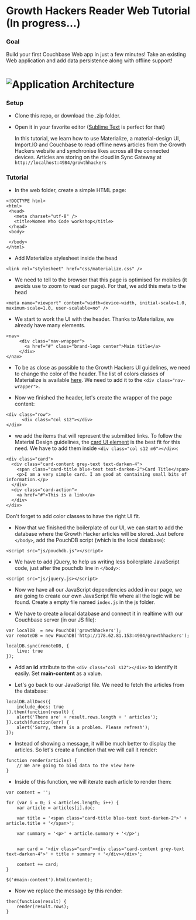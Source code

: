 Growth Hackers Reader Web Tutorial (In progress...)
============

### Goal

Build your first Couchbase Web app in just a few minutes! Take an existing Web application
and add data persistence along with offline support!

# ![Application Architecture](https://raw.githubusercontent.com/couchbaselabs/mini-hacks/master/kitchen-sync/topology.png "Typical Couchbase Mobile Architecture")

### Setup

 - Clone this repo, or download the .zip folder.
 - Open it in your favorite editor ([Sublime Text](http://www.sublimetext.com/3) is perfect for that)

 	In this tutorial, we learn how to use Materialize, a material-design UI, Import.IO and
 	Couchbase to read offline news articles from the Growth Hackers website and synchronise likes across all the connected devices. Articles are storing on the cloud in Sync Gateway at 
 	`http://localhost:4984/growthhackers`

 ### Tutorial

* In the web folder, create a simple HTML page:
 
 ```
<!DOCTYPE html>
<html>
  <head>
    <meta charset="utf-8" />
    <title>Women Who Code workshop</title>
  </head>
  <body>
    
  </body>
</html>
 ```

* Add Materialize stylesheet inside the head
 ```
 <link rel="stylesheet" href="css/materialize.css" />
 ```


* We need to tell to the browser that this page is optimised for mobiles (it avoids use to zoom to read our page). For that, we add this meta to the head
 ```
 <meta name="viewport" content="width=device-width, initial-scale=1.0, maximum-scale=1.0, user-scalable=no" />
 ```
 
 
* We start to work the UI with the header. Thanks to Materialize, we already have many elements. 
 
 ```
 <nav>
      <div class="nav-wrapper">
        <a href="#" class="brand-logo center">Main title</a>
      </div>
 </nav>
 ```
 
 
* To be as close as possible to the Growth Hackers UI guidelines, we need to change the color of the header. The list of colors classes of Materialize is available [here](http://materializecss.com/color.html).
 We need to add it to the ```<div class="nav-wrapper">```.
 
 
* Now we finished the header, let's create the wrapper of the page content:
```
<div class="row">
      <div class="col s12"></div>
</div>
```
 
 
* we add the items that will represent the submitted links. To follow the Material Design guidelines, the [card UI element](http://materializecss.com/cards.html) is the best fit for this need. We have to add them inside ```<div class="col s12 m6"></div>```:
```
<div class="card">
  <div class="card-content grey-text text-darken-4">
    <span class="card-title blue-text text-darken-2">Card Title</span>
    <p>I am a very simple card. I am good at containing small bits of information.</p>
  </div>
  <div class="card-action">
    <a href="#">This is a link</a>
  </div>
</div>
```
Don't forget to add color classes to have the right UI fit.


* Now that we finished the boilerplate of our UI, we can start to add the database where the Growth Hacker articles will be stored.
Just before ```</body>```, add the PouchDB script (which is the local database):
```
<script src="js/pouchdb.js"></script>
```


* We have to add jQuery, to help us writing less boilerplate JavaScript code, just after the pouchdb line in ```</body>```:
```
<script src="js/jquery.js></script>
```


* Now we have all our JavaScript dependencies added in our page, we are going to create our own JavaScript file where all the logic will be found. Create a empty file named ```index.js``` in the js folder.


* We have to create a local database and connect it in realtime with our Couchbase server (in our JS file):

```
var localDB  = new PouchDB('growthhackers');
var remoteDB = new PouchDB('http://178.62.81.153:4984/growthhackers');

localDB.sync(remoteDB, {
    live: true
});
```

* Add an **id** attribute to the ```<div class="col s12"></div>``` to identify it easily. Set **main-content** as a value.


* Let's go back to our JavaScript file. We need to fetch the articles from the database:

```
localDB.allDocs({
    include_docs: true
}).then(function(result) {
    alert('There are' + result.rows.length + ' articles');
}).catch(function(err) {
    alert('Sorry, there is a problem. Please refresh');
});
```

* Instead of showing a message, it will be much better to display the articles. So let's create a function that we will call it render:

```
function render(articles) {
    // We are going to bind data to the view here
}
```

* Inside of this function, we will iterate each article to render them:

```
var content = '';

for (var i = 0; i < articles.length; i++) {
    var article = articles[i].doc;
    
    var title = '<span class="card-title blue-text text-darken-2">' + article.title + '</span>';
    
    var summary = '<p>' + article.summary + '</p>';
    
    
    var card = '<div class="card"><div class="card-content grey-text text-darken-4">' + title + summary + '</div></div>';
    
    content += card;
}

$('#main-content').html(content);
```


* Now we replace the message by this render:

```
then(function(result) {
    render(result.rows);
}
```